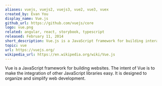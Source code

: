 ```yaml
---
aliases: vuejs, vuejs2, vuejs3, vue2, vue3, vuex
created_by: Evan You
display_name: Vue.js
github_url: https://github.com/vuejs/core
logo: vue.png
related: angular, react, storybook, typescript
released: February 11, 2014
short_description: Vue.js is a JavaScript framework for building interactive web applications.
topic: vue
url: https://vuejs.org/
wikipedia_url: https://en.wikipedia.org/wiki/Vue.js
---
```

Vue is a JavaScript framework for building websites. The intent of Vue is to make the integration of other JavaScript libraries easy. It is designed to organize and simplify web development.
